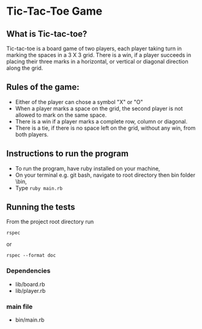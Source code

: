 # Tic-Tac-Toe Game

## What is Tic-tac-toe?

Tic-tac-toe is a board game of two players, each player taking turn in marking the spaces in a 3 X 3 grid. There is a win, if a player succeeds in placing their three marks in a horizontal, or vertical or diagonal direction along the grid.    

## Rules of the game:

- Either of the player can chose a symbol "X" or "O"
- When a player marks a space on the grid, the second player is not allowed to mark on the same space.
- There is a win if a player marks a complete row, column or diagonal.
- There is a tie, if there is no space left on the grid, without any win, from both players.


## Instructions to run the program

- To run the program, have ruby installed on your machine,
- On your terminal e.g. git bash, navigate to root directory then bin folder \bin, 
- Type `ruby main.rb`

## Running the tests

From the project root directory run

    rspec

or

    rspec --format doc

### Dependencies

- lib/board.rb
- lib/player.rb

### main file
- bin/main.rb
